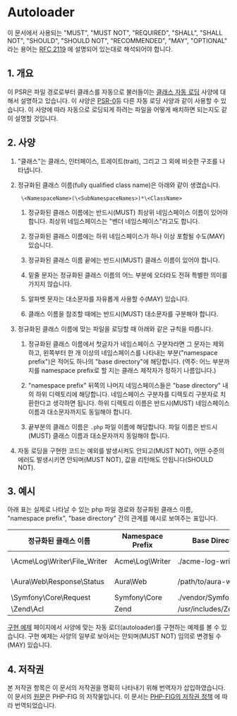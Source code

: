 # Autoloader

이 문서에서 사용되는 "MUST", "MUST NOT", "REQUIRED", "SHALL", "SHALL NOT", "SHOULD",
"SHOULD NOT", "RECOMMENDED", "MAY", "OPTIONAL" 라는 용어는 
[RFC 2119](http://tools.ietf.org/html/rfc2119) 에 설명되어 있는대로 해석되어야 합니다.


## 1. 개요

이 PSR은 파일 경로로부터 클래스를 자동으로 불러들이는 [클래스 자동 로딩][autoloading] 사양에 대해서 
설명하고 있습니다. 이 샤양은 [PSR-0][]등 다른 자동 로딩 사양과 같이 사용할 수 있습니다. 
이 사양에 따라 자동으로 로딩되게 하려는 파일을 어떻게 배치하면 되는지도 같이 설명할 것입니다. 


## 2. 사양

1. "클래스"는 클래스, 인터페이스, 트레이트(trait), 그리고 그 외에 비슷한 구조를 나타냅니다. 

2. 정규화된 클래스 이름(fully qualified class name)은 아래와 같이 생겼습니다. 

        \<NamespaceName>(\<SubNamespaceNames>)*\<ClassName>

    1. 정규화된 클래스 이름에는 반드시(MUST) 최상위 네임스페이스 이름이 있어야 합니다. 
       최상위 네임스페이스는 "벤더 네임스페이스"라고도 합니다. 

    2. 정규화된 클래스 이름에는 하위 네임스페이스가 하나 이상 포함될 수도(MAY) 있습니다.

    3. 정규화된 클래스 이름 끝에는 반드시(MUST) 클래스 이름이 있어야 합니다.

    4. 밑줄 문자는 정규화된 클래스 이름의 어느 부분에 오더라도 전혀 특별한 
       의미를 가지지 않습니다.

    5. 알파벳 문자는 대소문자를 자유롭게 사용할 수(MAY) 있습니다. 

    6. 클래스 이름을 참조할 때에는 반드시(MUST) 대소문자를 구분해야 합니다. 

3. 정규화된 클래스 이름에 맞는 파일을 로딩할 때 아래와 같은 규칙을 따릅니다. 

    1. 정규화된 클래스 이름에서 첫글자가 네임스페이스 구분자라면 그 문자는
       제외하고, 왼쪽부터 한 개 이상의 네임스페이스를 나타내는 부분("namespace prefix")은
       적어도 하나의 "base directory"에 해당합니다. (역주: 어느 부분까지를 namespace prefix로
       할 지는 클래스 제작자가 정하기 나름입니다.)

    2. "namespace prefix" 뒤쪽의 나머지 네임스페이스들은 "base directory"  내의
       하위 디렉토리에 해당합니다. 네임스페이스 구분자를 디렉토리 구분자로 치환한다고
       생각하면 됩니다. 하위 디렉토리 이름은 반드시(MUST) 네임스페이스 이름과
       대소문자까지도 동일해야 합니다.

    3. 끝부분의 클래스 이름은 `.php` 파일 이름에 해당합니다. 파일 이름은 반드시(MUST)
       클래스 이름과 대소문자까지 동일해야 합니다.

4. 자동 로딩을 구현한 코드는 예외를 발생시켜도 안되고(MUST NOT), 어떤 수준의 
    에러도 발생시키면 안되며(MUST NOT), 값을 리턴해도 안됩니다(SHOULD NOT).


## 3. 예시

아래 표는 실제로 나타날 수 있는 php 파일 경로와 정규화된 클래스 이름, "namespace prefix", 
"base directory" 간의 관계를 예시로 보여주는 표입니다. 

| 정규화된 클래스 이름          | Namespace Prefix   | Base Directory           | PHP 파일 경로
| ----------------------------- |--------------------|--------------------------|-------------------------------------------
| \Acme\Log\Writer\File_Writer  | Acme\Log\Writer    | ./acme-log-writer/lib/   | ./acme-log-writer/lib/File_Writer.php
| \Aura\Web\Response\Status     | Aura\Web           | /path/to/aura-web/src/   | /path/to/aura-web/src/Response/Status.php
| \Symfony\Core\Request         | Symfony\Core       | ./vendor/Symfony/Core/   | ./vendor/Symfony/Core/Request.php
| \Zend\Acl                     | Zend               | /usr/includes/Zend/      | /usr/includes/Zend/Acl.php

[구현 예제][examples file] 페이지에서 사양에 맞는 자동 로더(autoloader)를 
구현하는 예제를 볼 수 있습니다. 구현 예제는 사양의 일부로 보아서는 
안되며(MUST NOT) 임의로 변경될 수(MAY) 있습니다.


## 4. 저작권

본 저작권 항목은 이 문서의 저작권을 명확히 나타내기 위해 번역자가 삽입하였습니다.
이 문서의 [원문][psr-4 original]은 PHP-FIG 의 저작물입니다. 이 문서는 [PHP-FIG의 저작권 정책][licensing] 에 따라 번역되었습니다.

[autoloading]: http://php.net/autoload
[PSR-0]: https://github.com/php-fig/fig-standards/blob/master/accepted/PSR-0.md
[examples file]: https://github.com/php-fig/fig-standards/blob/master/accepted/PSR-4-autoloader-examples.md
[psr-4 original]: https://github.com/php-fig/fig-standards/blob/master/accepted/PSR-4-autoloader.md
[licensing]: http://www.php-fig.org/bylaws/licensing-policies/
